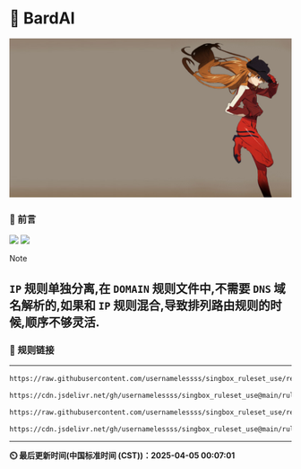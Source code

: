 
# 🧸 BardAI
![](https://raw.githubusercontent.com/usernamelessss/picture-bed/main/images/202504042256831.jpg)
### 📣 前言
![](https://shields.io/badge/-移除重复规则-ff69b4) ![](https://shields.io/badge/-IP&nbsp;规则单独存放不与&nbsp;DOMAIN&nbsp;等混合-green)
> [!NOTE]
**`IP` 规则单独分离,在 `DOMAIN` 规则文件中,不需要 `DNS` 域名解析的,如果和 `IP` 规则混合,导致排列路由规则的时候,顺序不够灵活.**
---

###  🔗 规则链接
---

```url
https://raw.githubusercontent.com/usernamelessss/singbox_ruleset_use/refs/heads/main/rule/BardAI/BardAI_No_IP.json
```

```url
https://cdn.jsdelivr.net/gh/usernamelessss/singbox_ruleset_use@main/rule/BardAI/BardAI_No_IP.json
```

```url
https://raw.githubusercontent.com/usernamelessss/singbox_ruleset_use/refs/heads/main/rule/BardAI/BardAI_No_IP.srs
```

```url
https://cdn.jsdelivr.net/gh/usernamelessss/singbox_ruleset_use@main/rule/BardAI/BardAI_No_IP.srs
```

---
**⏲️ 最后更新时间(中国标准时间 (CST))：2025-04-05 00:07:01**